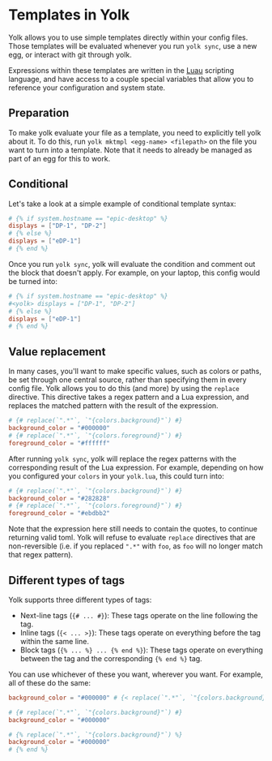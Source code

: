 # Templates in Yolk

Yolk allows you to use simple templates directly within your config files.
Those templates will be evaluated whenever you run `yolk sync`, use a new egg, or interact with git through yolk.

Expressions within these templates are written in the [Luau](https://luau.org) scripting language,
and have access to a couple special variables that allow you to reference your configuration and system state.

## Preparation
To make yolk evaluate your file as a template, you need to explicitly tell yolk about it.
To do this, run `yolk mktmpl <egg-name> <filepath>` on the file you want to turn into a template.
Note that it needs to already be managed as part of an egg for this to work.

## Conditional
Let's take a look at a simple example of conditional template syntax:
```toml
# {% if system.hostname == "epic-desktop" %}
displays = ["DP-1", "DP-2"]
# {% else %}
displays = ["eDP-1"]
# {% end %}
```
Once you run `yolk sync`, yolk will evaluate the condition and comment out the block that doesn't apply.
For example, on your laptop, this config would be turned into:
```toml
# {% if system.hostname == "epic-desktop" %}
#<yolk> displays = ["DP-1", "DP-2"]
# {% else %}
displays = ["eDP-1"]
# {% end %}
```

## Value replacement
In many cases, you'll want to make specific values, such as colors or paths, be set through one central source, rather than specifying them in every config file.
Yolk allows you to do this (and more) by using the `replace` directive.
This directive takes a regex pattern and a Lua expression, and replaces the matched pattern with the result of the expression.
```toml
# {# replace(`".*"`, `"{colors.background}"`) #}
background_color = "#000000"
# {# replace(`".*"`, `"{colors.foreground}"`) #}
foreground_color = "#ffffff"
```
After running `yolk sync`, yolk will replace the regex patterns with the corresponding result of the Lua expression.
For example, depending on how you configured your `colors` in your `yolk.lua`, this could turn into:
```toml
# {# replace(`".*"`, `"{colors.background}"`) #}
background_color = "#282828"
# {# replace(`".*"`, `"{colors.foreground}"`) #}
foreground_color = "#ebdbb2"
```
Note that the expression here still needs to contain the quotes, to continue returning valid toml.
Yolk will refuse to evaluate `replace` directives that are non-reversible (i.e. if you replaced `".*"` with `foo`, as `foo` will no longer match that regex pattern).

## Different types of tags
Yolk supports three different types of tags:
- Next-line tags (`{# ... #}`): These tags operate on the line following the tag.
- Inline tags (`{< ... >}`): These tags operate on everything before the tag within the same line.
- Block tags (`{% ... %} ... {% end %}`): These tags operate on everything between the tag and the corresponding `{% end %}` tag.

You can use whichever of these you want, wherever you want. For example, all of these do the same:
```toml
background_color = "#000000" # {< replace(`".*"`, `"{colors.background}"`) >}

# {# replace(`".*"`, `"{colors.background}"`) #}
background_color = "#000000"

# {% replace(`".*"`, `"{colors.background}"`) %}
background_color = "#000000"
# {% end %}
```
